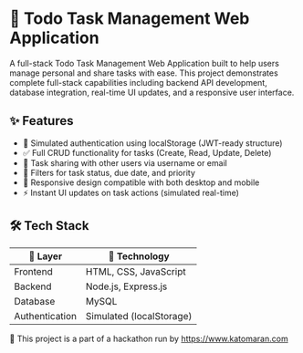 # 📝 Todo Task Management Web Application

A full-stack Todo Task Management Web Application built to help users manage personal and share tasks with ease. This project demonstrates complete full-stack capabilities including backend API development, database integration, real-time UI updates, and a responsive user interface.

## ✨ Features

- 🔐 Simulated authentication using localStorage (JWT-ready structure)
- ✅ Full CRUD functionality for tasks (Create, Read, Update, Delete)
- 👥 Task sharing with other users via username or email
- 🎯 Filters for task status, due date, and priority
- 📱 Responsive design compatible with both desktop and mobile
- ⚡ Instant UI updates on task actions (simulated real-time)

## 🛠️ Tech Stack

| 🔹 Layer       | 🔧 Technology            |
|----------------|--------------------------|
| Frontend       | HTML, CSS, JavaScript    |
| Backend        | Node.js, Express.js      |
| Database       | MySQL            |
| Authentication | Simulated (localStorage) |

📢 This project is a part of a hackathon run by https://www.katomaran.com 
